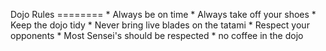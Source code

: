 Dojo Rules ======== * Always be on time * Always take off your shoes * Keep the dojo tidy * Never bring live blades on the tatami * Respect your opponents * Most Sensei's should be respected * no coffee in the dojo